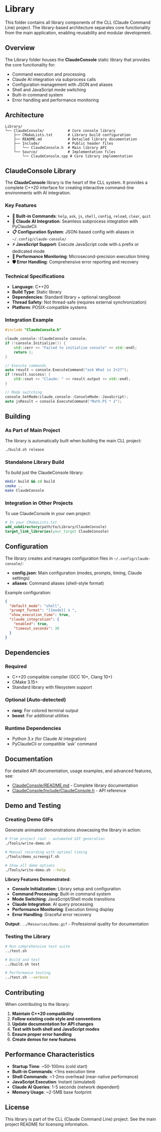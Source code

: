 # Library

This folder contains all library components of the CLL (Claude Command Line) project. The library-based architecture separates core functionality from the main application, enabling reusability and modular development.

## Overview

The Library folder houses the **ClaudeConsole** static library that provides the core functionality for:
- Command execution and processing
- Claude AI integration via subprocess calls
- Configuration management with JSON and aliases
- Shell and JavaScript mode switching
- Built-in command system
- Error handling and performance monitoring

## Architecture

```
Library/
└── ClaudeConsole/           # Core console library
    ├── CMakeLists.txt       # Library build configuration
    ├── README.md            # Detailed library documentation
    ├── Include/             # Public header files
    │   └── ClaudeConsole.h  # Main library API
    └── Source/              # Implementation files
        └── ClaudeConsole.cpp # Core library implementation
```

## ClaudeConsole Library

The **ClaudeConsole** library is the heart of the CLL system. It provides a complete C++20 interface for creating interactive command-line environments with AI integration.

### Key Features

- **🔧 Built-in Commands**: `help`, `ask`, `js`, `shell`, `config`, `reload`, `clear`, `quit`
- **🤖 Claude AI Integration**: Seamless subprocess integration with PyClaudeCli
- **📋 Configuration System**: JSON-based config with aliases in `~/.config/claude-console/`
- **⚡ JavaScript Support**: Execute JavaScript code with `&` prefix or dedicated mode
- **🎨 Performance Monitoring**: Microsecond-precision execution timing
- **🛡️ Error Handling**: Comprehensive error reporting and recovery

### Technical Specifications

- **Language**: C++20
- **Build Type**: Static library
- **Dependencies**: Standard library + optional rang/boost
- **Thread Safety**: Not thread-safe (requires external synchronization)
- **Platform**: POSIX-compatible systems

### Integration Example

```cpp
#include "ClaudeConsole.h"

claude_console::ClaudeConsole console;
if (!console.Initialize()) {
    std::cerr << "Failed to initialize console" << std::endl;
    return 1;
}

// Execute commands
auto result = console.ExecuteCommand("ask What is 2+2?");
if (result.success) {
    std::cout << "Claude: " << result.output << std::endl;
}

// Mode switching
console.SetMode(claude_console::ConsoleMode::JavaScript);
auto jsResult = console.ExecuteCommand("Math.PI * 2");
```

## Building

### As Part of Main Project
The library is automatically built when building the main CLL project:

```bash
./build.sh release
```

### Standalone Library Build
To build just the ClaudeConsole library:

```bash
mkdir build && cd build
cmake ..
make ClaudeConsole
```

### Integration in Other Projects
To use ClaudeConsole in your own project:

```cmake
# In your CMakeLists.txt
add_subdirectory(path/to/Library/ClaudeConsole)
target_link_libraries(your_target ClaudeConsole)
```

## Configuration

The library creates and manages configuration files in `~/.config/claude-console/`:

- **config.json**: Main configuration (modes, prompts, timing, Claude settings)
- **aliases**: Command aliases (shell-style format)

Example configuration:
```json
{
  "default_mode": "shell",
  "prompt_format": "[{mode}] λ ",
  "show_execution_time": true,
  "claude_integration": {
    "enabled": true,
    "timeout_seconds": 30
  }
}
```

## Dependencies

### Required
- C++20 compatible compiler (GCC 10+, Clang 10+)
- CMake 3.15+
- Standard library with filesystem support

### Optional (Auto-detected)
- **rang**: For colored terminal output
- **boost**: For additional utilities

### Runtime Dependencies
- Python 3.x (for Claude AI integration)
- PyClaudeCli or compatible 'ask' command

## Documentation

For detailed API documentation, usage examples, and advanced features, see:
- [ClaudeConsole/README.md](ClaudeConsole/README.md) - Complete library documentation
- [ClaudeConsole/Include/ClaudeConsole.h](ClaudeConsole/Include/ClaudeConsole.h) - API reference

## Demo and Testing

### Creating Demo GIFs

Generate animated demonstrations showcasing the library in action:

```bash
# From project root - automated GIF generation
./Tools/write-demo.sh

# Manual recording with optimal timing
./Tools/demo_screengif.sh

# Show all demo options
./Tools/write-demo.sh --help
```

**Library Features Demonstrated:**
- **Console Initialization**: Library setup and configuration
- **Command Processing**: Built-in command system
- **Mode Switching**: JavaScript/Shell mode transitions
- **Claude Integration**: AI query processing
- **Performance Monitoring**: Execution timing display
- **Error Handling**: Graceful error recovery

**Output**: `../Resources/Demo.gif` - Professional quality for documentation

### Testing the Library

```bash
# Run comprehensive test suite
../test.sh

# Build and test
../build.sh test

# Performance testing
../test.sh --verbose
```

## Contributing

When contributing to the library:

1. **Maintain C++20 compatibility**
2. **Follow existing code style and conventions**
3. **Update documentation for API changes**
4. **Test with both shell and JavaScript modes**
5. **Ensure proper error handling**
6. **Create demos for new features**

## Performance Characteristics

- **Startup Time**: ~50-100ms (cold start)
- **Built-in Commands**: <1ms execution time
- **Shell Commands**: ~1-2ms overhead (near-native performance)
- **JavaScript Execution**: Instant (simulated)
- **Claude AI Queries**: 1-5 seconds (network dependent)
- **Memory Usage**: ~2-5MB base footprint

## License

This library is part of the CLL (Claude Command Line) project. See the main project README for licensing information.